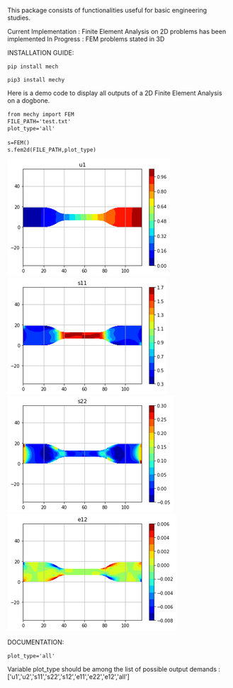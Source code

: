 This package consists of functionalities useful for basic engineering studies. 

Current Implementation : Finite Element Analysis on 2D problems has been implemented
In Progress : FEM problems stated in 3D
 
INSTALLATION GUIDE:

```
pip install mech
```
```
pip3 install mechy
```

Here is a demo code to display all outputs of a 2D Finite Element Analysis on a dogbone.

```
from mechy import FEM
FILE_PATH='test.txt'
plot_type='all'

s=FEM()
s.fem2d(FILE_PATH,plot_type)
```

![Displacement_X](./mechy/images/u1.png)
![stress_11](./mechy/images/s11.png)
![stress_22](./mechy/images/s22.png)
![strain_12](./mechy/images/e12.png)

DOCUMENTATION:
```
plot_type='all'
```
Variable plot_type should be among the list of possible output demands : ['u1','u2','s11','s22','s12','e11','e22','e12','all']
